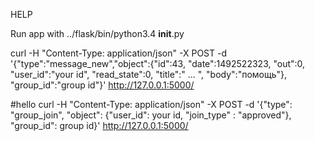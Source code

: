 HELP

Run app with 
../flask/bin/python3.4 __init__.py

curl -H "Content-Type: application/json" -X POST -d '{"type":"message_new","object":{"id":43, "date":1492522323, "out":0, "user_id":"your id", "read_state":0, "title":" ... ", "body":"помощь"}, "group_id":"group id"}' http://127.0.0.1:5000/

#hello
curl -H "Content-Type: application/json" -X POST -d '{"type": "group_join", "object": {"user_id": your id, "join_type" : "approved"}, "group_id": group id}' http://127.0.0.1:5000/

